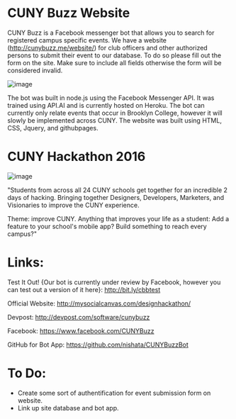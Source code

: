 # CUNY Buzz Website
CUNY Buzz is a Facebook messenger bot that allows you to search for registered campus specific events. We have a website (http://cunybuzz.me/website/) for club officers and other authorized persons to submit their event to our database. To do so please fill out the form on the site. Make sure to include all fields otherwise the form will be considered invalid. 

![image](https://github.com/nishata/CUNYBuzzWebsite/blob/master/website/images/long.png?raw=true)

The bot was built in node.js using the Facebook Messenger API. It was trained using API.AI and is currently hosted on Heroku. The bot can currently only relate events that occur in Brooklyn College, however it will slowly be implemented across CUNY. The website was built using HTML, CSS, Jquery, and githubpages.

# CUNY Hackathon 2016
![image](https://challengepost-s3-challengepost.netdna-ssl.com/photos/production/challenge_photos/000/416/309/datas/full_width.png)

"Students from across all 24 CUNY schools get together for an incredible 2 days of hacking.
Bringing together Designers, Developers, Marketers, and Visionaries to improve the CUNY experience.

Theme: improve CUNY.
Anything that improves your life as a student: Add a feature to your school's mobile app? Build something to reach every campus?"

# Links:
Test It Out! {Our bot is currently under review by Facebook, however you can test out a version of it here}: http://bit.ly/cbbtest

Official Website: http://mysocialcanvas.com/designhackathon/

Devpost: http://devpost.com/software/cunybuzz

Facebook: https://www.facebook.com/CUNYBuzz

GitHub for Bot App: https://github.com/nishata/CUNYBuzzBot 

# To Do:
- Create some sort of authentification for event submission form on website.
- Link up site database and bot app.
